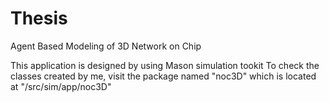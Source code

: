 Thesis
======

Agent Based Modeling of 3D Network on Chip

This application is designed by using Mason simulation tookit
To check the classes created by me, visit the package named "noc3D" which is located at "/src/sim/app/noc3D"
